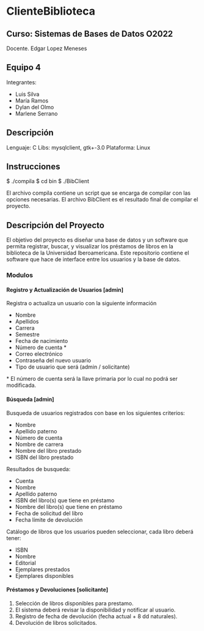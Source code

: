 # ClienteBiblioteca

## Curso: Sistemas de Bases de Datos O2022

Docente. Edgar Lopez Meneses

## Equipo 4
Integrantes:
- Luis Silva
- María Ramos
- Dylan del Olmo
- Marlene Serrano

## Descripción
Lenguaje: C
Libs: mysqlclient, gtk+-3.0
Plataforma: Linux

## Instrucciones
  $ ./compila
  $ cd bin
  $ ./BibClient

El archivo compila contiene un script que se encarga de compilar con las opciones necesarias.
El archivo BibClient es el resultado final de compilar el proyecto.

## Descripción del Proyecto

El objetivo del proyecto es diseñar una base de datos y un software que permita registrar, buscar, y visualizar los préstamos de libros en la biblioteca de la Universidad Iberoamericana. Este repositorio contiene el software que hace de interface entre los usuarios y la base de datos.

### Modulos

#### Registro y Actualización de Usuarios [admin]

Registra o actualiza un usuario con la siguiente información
- Nombre
- Apellidos
- Carrera
- Semestre
- Fecha de nacimiento
- Número de cuenta *
- Correo electrónico
- Contraseña del nuevo usuario
- Tipo de usuario que será (admin / solicitante)

\* El número de cuenta será la llave primaria por lo cual no podrá ser modificada.

#### Búsqueda [admin]

Busqueda de usuarios registrados con base en los siguientes criterios:
- Nombre
- Apellido paterno
- Número de cuenta
- Nombre de carrera
- Nombre del libro prestado
- ISBN del libro prestado

Resultados de busqueda:
- Cuenta
- Nombre
- Apellido paterno
- ISBN del libro(s) que tiene en préstamo
- Nombre del libro(s) que tiene en préstamo
- Fecha de solicitud del libro
- Fecha límite de devolución

Catálogo de libros que los usuarios pueden seleccionar, cada libro deberá tener:
- ISBN
- Nombre
- Editorial
- Ejemplares prestados
- Ejemplares disponibles

#### Préstamos y Devoluciones [solicitante]

1. Selección de libros disponibles para prestamo.
2. El sistema deberá revisar la disponibilidad y notificar al usuario. 
3. Registro de fecha de devolución (fecha actual + 8 dd naturales).
4. Devolución de libros solicitados.

